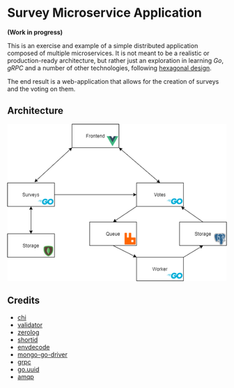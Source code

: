 # Survey Microservice Application

**(Work in progress)**

This is an exercise and example of a simple distributed application composed of multiple microservices. It is not meant to be a realistic or production-ready architecture, but rather just an exploration in learning _Go_, _gRPC_ and a number of other technologies, following [hexagonal design](https://en.wikipedia.org/wiki/Hexagonal_architecture_(software)).

The end result is a web-application that allows for the creation of surveys and the voting on them.

## Architecture

![flowchart](images/flowchart.png)

## Credits

* [chi](https://github.com/go-chi/chi)
* [validator](https://github.com/go-playground/validator)
* [zerolog](https://github.com/rs/zerolog)
* [shortid](https://github.com/teris-io/shortid)
* [envdecode](https://github.com/joeshaw/envdecode)
* [mongo-go-driver](https://github.com/mongodb/mongo-go-driver)
* [grpc](https://pkg.go.dev/google.golang.org/grpc)
* [go.uuid](https://github.com/satori/go.uuid)
* [amqp](https://github.com/streadway/amqp)